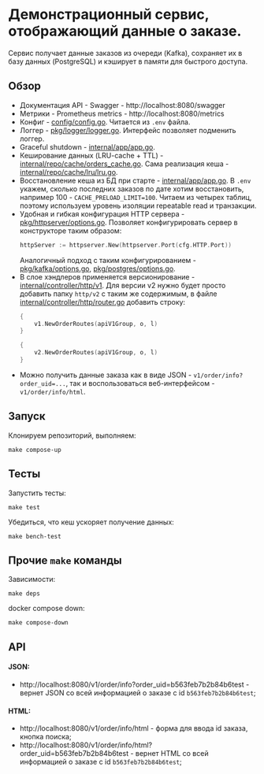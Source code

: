 # Демонстрационный сервис, отображающий данные о заказе. 
Сервис получает данные заказов из очереди (Kafka), сохраняет их в базу данных (PostgreSQL) и кэширует в памяти для быстрого доступа.

## Обзор

- Документация API - Swagger - http://localhost:8080/swagger
- Метрики - Prometheus metrics - http://localhost:8080/metrics
- Конфиг - [config/config.go](https://github.com/andreyxaxa/order_svc/blob/main/config/config.go). Читается из `.env` файла.
- Логгер - [pkg/logger/logger.go](https://github.com/andreyxaxa/order_svc/blob/main/pkg/logger/logger.go). Интерфейс позволяет подменить логгер.
- Graceful shutdown - [internal/app/app.go](https://github.com/andreyxaxa/order_svc/blob/main/internal/app/app.go).
- Кеширование данных (LRU-cache + TTL) - [internal/repo/cache/orders_cache.go](https://github.com/andreyxaxa/order_svc/blob/main/internal/repo/cache/orders_cache.go). Сама реализация кеша - [internal/repo/cache/lru/lru.go](https://github.com/andreyxaxa/order_svc/blob/main/internal/repo/cache/lru/lru.go).
- Восстановление кеша из БД при старте - [internal/app/app.go](https://github.com/andreyxaxa/order_svc/blob/main/internal/app/app.go). В `.env` укажем, сколько последних заказов по дате хотим восстановить, например 100 - `CACHE_PRELOAD_LIMIT=100`. Читаем из четырех таблиц, поэтому используем уровень изоляции repeatable read и транзакции.
- Удобная и гибкая конфигурация HTTP сервера - [pkg/httpserver/options.go](https://github.com/andreyxaxa/order_svc/blob/main/pkg/httpserver/options.go).
  Позволяет конфигурировать сервер в конструкторе таким образом:
  ```go
  httpServer := httpserver.New(httpserver.Port(cfg.HTTP.Port))
  ```
  Аналогичный подход с таким конфигурированием - [pkg/kafka/options.go](https://github.com/andreyxaxa/order_svc/blob/main/pkg/kafka/options.go), [pkg/postgres/options.go](https://github.com/andreyxaxa/order_svc/blob/main/pkg/postgres/options.go).
- В слое хэндлеров применяется версионирование - [internal/controller/http/v1](https://github.com/andreyxaxa/order_svc/tree/main/internal/controller/http/v1).
  Для версии v2 нужно будет просто добавить папку `http/v2` с таким же содержимым, в файле [internal/controller/http/router.go](https://github.com/andreyxaxa/order_svc/blob/main/internal/controller/http/router.go) добавить строку:
  ```go
  {
      v1.NewOrderRoutes(apiV1Group, o, l)
  }

  {
      v2.NewOrderRoutes(apiV1Group, o, l)
  }
  ```
- Можно получить данные заказа как в виде JSON - `v1/order/info?order_uid=...`, так и воспользоваться веб-интерфейсом - `v1/order/info/html`.

## Запуск

Клонируем репозиторий, выполняем:
```
make compose-up
```

## Тесты

Запустить тесты:
```
make test
```

Убедиться, что кеш ускоряет получение данных:
```
make bench-test
```

## Прочие `make` команды
Зависимости:
```
make deps
```
docker compose down:
```
make compose-down
```

## API

#### JSON:
- http://localhost:8080/v1/order/info?order_uid=b563feb7b2b84b6test - вернет JSON со всей информацией о заказе с id `b563feb7b2b84b6test`;

#### HTML:
- http://localhost:8080/v1/order/info/html - форма для ввода id заказа, кнопка поиска;
- http://localhost:8080/v1/order/info/html?order_uid=b563feb7b2b84b6test - вернет HTML со всей информацией о заказе с id `b563feb7b2b84b6test`;
